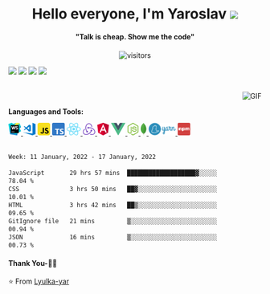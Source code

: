 
<p>
  <h1 align="center"><b>Hello everyone, I'm Yaroslav </b> <img src="https://media.giphy.com/media/hvRJCLFzcasrR4ia7z/giphy.gif" width="25px"></h1>
</p>

<p>
  <h4 align="center"><b>"Talk is cheap. Show me the code"</b></h4>
</p>

<p align="center">
    <img align="center" alt="visitors" src="https://gpvc.arturio.dev/lyulka-yar" />
</p>

[![](https://img.shields.io/badge/Facebook-breathbyte-darkblue?logo=Facebook&logoColor=blue&labelColor=white)](https://www.facebook.com/breathbyte/)
[![](https://img.shields.io/badge/Gmail-yaroslavliulka@gmail.com-red?logo=Gmail&logoColor=Red&labelColor=white)](mailto:yaroslavliulka@gmail.com)
[![](https://img.shields.io/badge/LinkedIn-yaroslav_lyulka-blue?logo=Linkedin&logoColor=blue&labelColor=white)](https://www.linkedin.com/in/yaroslav-lyulka-481653196/)
[![](https://img.shields.io/badge/Telegram-yaroslav_liulka-blue?logo=Telegram&logoColor=blue&labelColor=white)](https://tg.me/yaroslav_liulka/)
</p>

<br>

<img align="right" height="270px" alt="GIF" src="https://i.pinimg.com/originals/e4/26/70/e426702edf874b181aced1e2fa5c6cde.gif" />
<br>

**Languages and Tools:**
<br/>

<a href="https://github.com/lyulka-yar/icons/blob/master/skils/WebStorm.png">
  <img height="25" title="WebStorm" src="https://github.com/lyulka-yar/icons/blob/master/skils/WebStorm.png">
</a>
<a href="https://github.com/lyulka-yar/icons/blob/master/skils/VisualStudioCode.png">
  <img height="25" title="VSC" src="https://github.com/lyulka-yar/icons/blob/master/skils/VisualStudioCode.png">
</a>
<a href="https://github.com/lyulka-yar/icons/blob/master/skils/JavaScript.png">
  <img height="25" title="JavaScript" src="https://github.com/lyulka-yar/icons/blob/master/skils/JavaScript.png">
</a>
<a href="https://github.com/lyulka-yar/icons/blob/master/skils/TypeScript.png">
  <img height="25" title="TypeScript" src="https://github.com/lyulka-yar/icons/blob/master/skils/TypeScript.png">
</a>
<a href="https://github.com/lyulka-yar/icons/blob/master/skils/React.png">
  <img height="25" title="React" src="https://github.com/lyulka-yar/icons/blob/master/skils/React.png">
</a>
<a href="https://github.com/feden2906/icons/blob/main/skils/Redux.png">
  <img height="25" title="Redux" src="https://github.com/lyulka-yar/icons/blob/master/skils/Redux.png">
</a>
<a href="https://github.com/lyulka-yar/icons/blob/master/skils/Angular.png">
  <img height="25" title="Angular" src="https://github.com/lyulka-yar/icons/blob/master/skils/Angular.png">
</a>
<a href="https://github.com/lyulka-yar/icons/blob/master/skils/Vue.png">
  <img height="25" title="Vue" src="https://github.com/lyulka-yar/icons/blob/master/skils/Vue.png">
</a>
<a href="https://github.com/lyulka-yar/icons/blob/master/skils/NodeJS.png">
  <img height="25" title="NodeJs" src="https://github.com/lyulka-yar/icons/blob/master/skils/NodeJS.png">
</a>
<a href="https://github.com/lyulka-yar/icons/blob/master/skils/MongoDB.png">
  <img height="25" title="MongoDB" src="https://github.com/lyulka-yar/icons/blob/master/skils/MongoDB.png">
</a>
<a href="https://github.com/lyulka-yar/icons/blob/master/skils/MySQL.png">
  <img height="25" title="MySQL" src="https://github.com/lyulka-yar/icons/blob/master/skils/yarn.png">
</a>
<a href="https://github.com/lyulka-yar/icons/blob/master/skils/npm.png">
  <img height="25" title="npm" src="https://github.com/lyulka-yar/icons/blob/master/skils/npm.png">
</a>

<br>
<br>


<!--### :zap: Github Stats-->

<!--<img src="https://github-readme-stats.vercel.app/api?username=lyulka-yar&show_icons=true&hide_border=true&theme=radical" width="37%" alt="Yaroslavs's Top Languages">-->

<!--START_SECTION:waka-->
```text
Week: 11 January, 2022 - 17 January, 2022

JavaScript       29 hrs 57 mins  ███████████████████▓░░░░░   78.04 % 
CSS              3 hrs 50 mins   ██▓░░░░░░░░░░░░░░░░░░░░░░   10.01 % 
HTML             3 hrs 42 mins   ██▒░░░░░░░░░░░░░░░░░░░░░░   09.65 % 
GitIgnore file   21 mins         ▒░░░░░░░░░░░░░░░░░░░░░░░░   00.94 % 
JSON             16 mins         ▒░░░░░░░░░░░░░░░░░░░░░░░░   00.73 % 
```
<!--END_SECTION:waka-->

#### Thank You-🙏🏼

⭐️ From [Lyulka-yar](https://www.instagram.com/liulka_yaroslav/)
